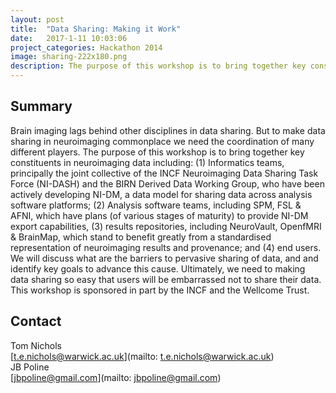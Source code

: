 ```yaml
---
layout: post
title:  "Data Sharing: Making it Work"
date:   2017-1-11 10:03:06
project_categories: Hackathon 2014
image: sharing-222x180.png
description: The purpose of this workshop is to bring together key constituents in neuroimaging data.
---
```

## Summary
Brain imaging lags behind other disciplines in data sharing. But to make data sharing in neuroimaging commonplace we need the coordination of many different players. The purpose of this workshop is to bring together key constituents in neuroimaging data including: (1) Informatics teams, principally the joint collective of the INCF Neuroimaging Data Sharing Task Force (NI-DASH) and the BIRN Derived Data Working Group, who have been actively developing NI-DM, a data model for sharing data across analysis software platforms; (2) Analysis software teams, including SPM, FSL & AFNI, which have plans (of various stages of maturity) to provide NI-DM export capabilities, (3) results repositories, including NeuroVault, OpenfMRI & BrainMap, which stand to benefit greatly from a standardised representation of neuroimaging results and provenance; and (4) end users. We will discuss what are the barriers to pervasive sharing of data, and and identify key goals to advance this cause. Ultimately, we need to making data sharing so easy that users will be embarrassed not to share their data. This workshop is sponsored in part by the INCF and the Wellcome Trust.


## Contact
Tom Nichols  
[t.e.nichols@warwick.ac.uk](mailto: t.e.nichols@warwick.ac.uk)  
JB Poline  
[jbpoline@gmail.com](mailto: jbpoline@gmail.com)  
